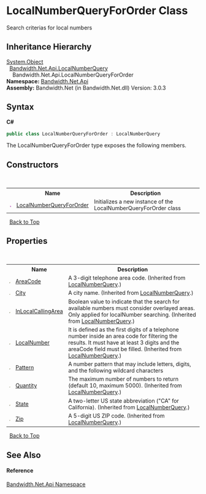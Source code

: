 ﻿# LocalNumberQueryForOrder Class
 

Search criterias for local numbers


## Inheritance Hierarchy
<a href="http://msdn2.microsoft.com/en-us/library/e5kfa45b" target="_blank">System.Object</a><br />&nbsp;&nbsp;<a href ="T_Bandwidth_Net_Api_LocalNumberQuery.md">Bandwidth.Net.Api.LocalNumberQuery</a><br />&nbsp;&nbsp;&nbsp;&nbsp;Bandwidth.Net.Api.LocalNumberQueryForOrder<br />
**Namespace:**&nbsp;<a href ="N_Bandwidth_Net_Api.md">Bandwidth.Net.Api</a><br />**Assembly:**&nbsp;Bandwidth.Net (in Bandwidth.Net.dll) Version: 3.0.3

## Syntax

**C#**<br />
``` C#
public class LocalNumberQueryForOrder : LocalNumberQuery
```

The LocalNumberQueryForOrder type exposes the following members.


## Constructors
&nbsp;<table><tr><th></th><th>Name</th><th>Description</th></tr><tr><td>![Public method](media/pubmethod.gif "Public method")</td><td><a href ="M_Bandwidth_Net_Api_LocalNumberQueryForOrder__ctor.md">LocalNumberQueryForOrder</a></td><td>
Initializes a new instance of the LocalNumberQueryForOrder class</td></tr></table>&nbsp;
<a href="#localnumberqueryfororder-class">Back to Top</a>

## Properties
&nbsp;<table><tr><th></th><th>Name</th><th>Description</th></tr><tr><td>![Public property](media/pubproperty.gif "Public property")</td><td><a href ="P_Bandwidth_Net_Api_LocalNumberQuery_AreaCode.md">AreaCode</a></td><td>
A 3-digit telephone area code.
 (Inherited from <a href ="T_Bandwidth_Net_Api_LocalNumberQuery.md">LocalNumberQuery</a>.)</td></tr><tr><td>![Public property](media/pubproperty.gif "Public property")</td><td><a href ="P_Bandwidth_Net_Api_LocalNumberQuery_City.md">City</a></td><td>
A city name.
 (Inherited from <a href ="T_Bandwidth_Net_Api_LocalNumberQuery.md">LocalNumberQuery</a>.)</td></tr><tr><td>![Public property](media/pubproperty.gif "Public property")</td><td><a href ="P_Bandwidth_Net_Api_LocalNumberQuery_InLocalCallingArea.md">InLocalCallingArea</a></td><td>
Boolean value to indicate that the search for available numbers must consider overlayed areas. Only applied for localNumber searching.
 (Inherited from <a href ="T_Bandwidth_Net_Api_LocalNumberQuery.md">LocalNumberQuery</a>.)</td></tr><tr><td>![Public property](media/pubproperty.gif "Public property")</td><td><a href ="P_Bandwidth_Net_Api_LocalNumberQuery_LocalNumber.md">LocalNumber</a></td><td>
It is defined as the first digits of a telephone number inside an area code for filtering the results. It must have at least 3 digits and the areaCode field must be filled.
 (Inherited from <a href ="T_Bandwidth_Net_Api_LocalNumberQuery.md">LocalNumberQuery</a>.)</td></tr><tr><td>![Public property](media/pubproperty.gif "Public property")</td><td><a href ="P_Bandwidth_Net_Api_LocalNumberQueryForOrder_Pattern.md">Pattern</a></td><td>
A number pattern that may include letters, digits, and the following wildcard characters</td></tr><tr><td>![Public property](media/pubproperty.gif "Public property")</td><td><a href ="P_Bandwidth_Net_Api_LocalNumberQuery_Quantity.md">Quantity</a></td><td>
The maximum number of numbers to return (default 10, maximum 5000).
 (Inherited from <a href ="T_Bandwidth_Net_Api_LocalNumberQuery.md">LocalNumberQuery</a>.)</td></tr><tr><td>![Public property](media/pubproperty.gif "Public property")</td><td><a href ="P_Bandwidth_Net_Api_LocalNumberQuery_State.md">State</a></td><td>
A two-letter US state abbreviation ("CA" for California).
 (Inherited from <a href ="T_Bandwidth_Net_Api_LocalNumberQuery.md">LocalNumberQuery</a>.)</td></tr><tr><td>![Public property](media/pubproperty.gif "Public property")</td><td><a href ="P_Bandwidth_Net_Api_LocalNumberQuery_Zip.md">Zip</a></td><td>
A 5-digit US ZIP code.
 (Inherited from <a href ="T_Bandwidth_Net_Api_LocalNumberQuery.md">LocalNumberQuery</a>.)</td></tr></table>&nbsp;
<a href="#localnumberqueryfororder-class">Back to Top</a>

## See Also


#### Reference
<a href ="N_Bandwidth_Net_Api.md">Bandwidth.Net.Api Namespace</a><br />